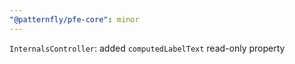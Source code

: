 ```yaml
---
"@patternfly/pfe-core": minor
---
```

`InternalsController`: added `computedLabelText` read-only property
